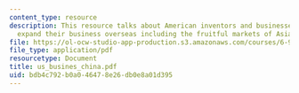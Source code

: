 ```yaml
---
content_type: resource
description: This resource talks about American inventors and businesses looking to
  expand their business overseas including the fruitful markets of Asia.
file: https://ol-ocw-studio-app-production.s3.amazonaws.com/courses/6-901-inventions-and-patents-fall-2005/bdb4c792b0a046478e26db0e8a01d395_us_busines_china.pdf
file_type: application/pdf
resourcetype: Document
title: us_busines_china.pdf
uid: bdb4c792-b0a0-4647-8e26-db0e8a01d395
---
```

